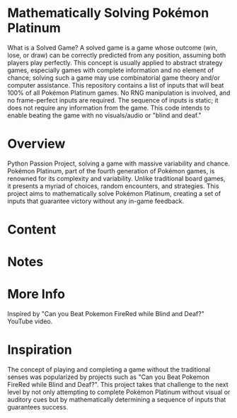 # Mathematically Solving Pokémon Platinum
What is a Solved Game? A solved game is a game whose outcome (win, lose, or draw) can be correctly predicted from any position, assuming both players play perfectly. This concept is usually applied to abstract strategy games, especially games with complete information and no element of chance; solving such a game may use combinatorial game theory and/or computer assistance. This repository contains a list of inputs that will beat 100% of all Pokémon Platinum games. No RNG manipulation is involved, and no frame-perfect inputs are required. The sequence of inputs is static; it does not require any information from the game. This code intends to enable beating the game with no visuals/audio or "blind and deaf."

# Overview
Python Passion Project, solving a game with massive variability and chance. Pokémon Platinum, part of the fourth generation of Pokémon games, is renowned for its complexity and variability. Unlike traditional board games, it presents a myriad of choices, random encounters, and strategies. This project aims to mathematically solve Pokémon Platinum, creating a set of inputs that guarantee victory without any in-game feedback.

# Content

# Notes

# More Info
Inspired by "Can you Beat Pokemon FireRed while Blind and Deaf?" YouTube video.

# Inspiration
The concept of playing and completing a game without the traditional senses was popularized by projects such as "Can you Beat Pokemon FireRed while Blind and Deaf?". This project takes that challenge to the next level by not only attempting to complete Pokémon Platinum without visual or auditory cues but by mathematically determining a sequence of inputs that guarantees success.
